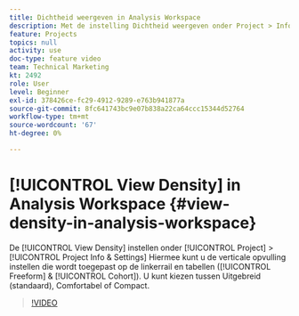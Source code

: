 ```yaml
---
title: Dichtheid weergeven in Analysis Workspace
description: Met de instelling Dichtheid weergeven onder Project > Info en instellingen kunt u de verticale opvulling instellen die wordt toegepast op de linkerrails en tabellen (Vrije vorm en cohort). U kunt kiezen tussen Uitgebreid (standaard), Comfortabel of Compact.
feature: Projects
topics: null
activity: use
doc-type: feature video
team: Technical Marketing
kt: 2492
role: User
level: Beginner
exl-id: 378426ce-fc29-4912-9289-e763b941877a
source-git-commit: 8fc641743bc9e07b838a22ca64ccc15344d52764
workflow-type: tm+mt
source-wordcount: '67'
ht-degree: 0%

---
```


# [!UICONTROL View Density] in Analysis Workspace {#view-density-in-analysis-workspace}

De [!UICONTROL View Density] instellen onder [!UICONTROL Project] > [!UICONTROL Project Info & Settings] Hiermee kunt u de verticale opvulling instellen die wordt toegepast op de linkerrail en tabellen ([!UICONTROL Freeform] &amp; [!UICONTROL Cohort]). U kunt kiezen tussen Uitgebreid (standaard), Comfortabel of Compact.

>[!VIDEO](https://video.tv.adobe.com/v/25963/?quality=12&learn=on)
